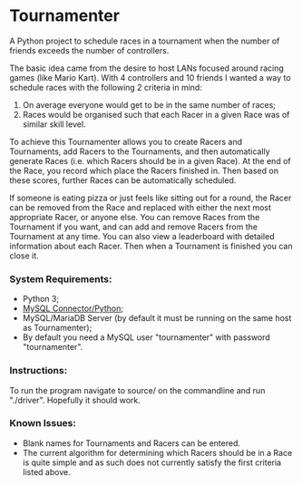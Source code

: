 # Tournamenter
A Python project to schedule races in a tournament when the number of friends exceeds the number of controllers.

The basic idea came from the desire to host LANs focused around racing games (like Mario Kart). With 4 controllers and 10 friends I wanted a way to schedule races with the following 2 criteria in mind:

  1. On average everyone would get to be in the same number of races;
  2. Races would be organised such that each Racer in a given Race was of similar skill level.

To achieve this Tournamenter allows you to create Racers and Tournaments, add Racers to the Tournaments, and then automatically generate Races (i.e. which Racers should be in a given Race). At the end of the Race, you record which place the Racers finished in. Then based on these scores, further Races can be automatically scheduled.

If someone is eating pizza or just feels like sitting out for a round, the Racer can be removed from the Race and replaced with either the next most appropriate Racer, or anyone else. You can remove Races from the Tournament if you want, and can add and remove Racers from the Tournament at any time. You can also view a leaderboard with detailed information about each Racer. Then when a Tournament is finished you can close it.

### System Requirements:

 * Python 3;
 * [MySQL Connector/Python](https://dev.mysql.com/doc/connector-python/en/);
 * MySQL/MariaDB Server (by default it must be running on the same host as Tournamenter);
 * By default you need a MySQL user "tournamenter" with password "tournamenter".
 
 

### Instructions:
 
 To run the program navigate to source/ on the commandline and run "./driver". Hopefully it should work.


### Known Issues:

 * Blank names for Tournaments and Racers can be entered.
 * The current algorithm for determining which Racers should be in a Race is quite simple and as such does not currently satisfy the first criteria listed above.
